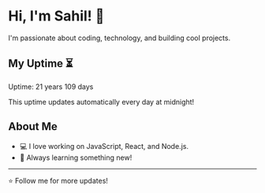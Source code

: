 # Hi, I'm Sahil! 👋

I'm passionate about coding, technology, and building cool projects.

## My Uptime ⏳
Uptime: 21 years 109 days

This uptime updates automatically every day at midnight!

## About Me
- 💻 I love working on JavaScript, React, and Node.js.
- 🎯 Always learning something new!

---

⭐️ Follow me for more updates!
